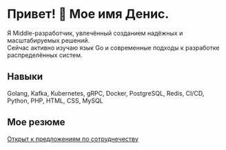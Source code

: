 # Привет! 👋 Мое имя Денис.

Я Middle-разработчик, увлечённый созданием надёжных и масштабируемых решений.  
Сейчас активно изучаю язык Go и современные подходы к разработке распределённых систем.

## Навыки
Golang, Kafka, Kubernetes, gRPC, Docker, PostgreSQL, Redis, CI/CD, Python, PHP, HTML, CSS, MySQL

## Мое резюме
[Открыт к предложениям по сотруднечеству](https://github.com/DenisUstinov/DenisUstinov/blob/main/CV.md)
